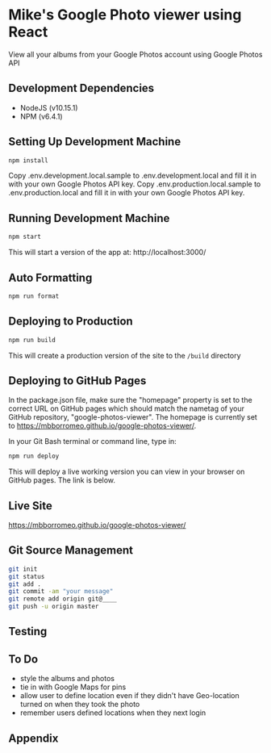 # Mike's Google Photo viewer using React

View all your albums from your Google Photos account using Google Photos API

## Development Dependencies

- NodeJS (v10.15.1)
- NPM (v6.4.1)

## Setting Up Development Machine

```bash
npm install
```
Copy .env.development.local.sample to .env.development.local and fill it in with your own Google Photos API key.
Copy .env.production.local.sample to .env.production.local and fill it in with your own Google Photos API key.

## Running Development Machine

```bash
npm start
```

This will start a version of the app at:
http://localhost:3000/

## Auto Formatting

```bash
npm run format
```

## Deploying to Production

```bash
npm run build
```

This will create a production version of the site to the `/build` directory

## Deploying to GitHub Pages

In the package.json file, make sure the "homepage" property is set to the correct URL on GitHub pages which should match the nametag of your GitHub repository, "google-photos-viewer".  The homepage is currently set to https://mbborromeo.github.io/google-photos-viewer/.

In your Git Bash terminal or command line, type in:

```bash
npm run deploy
```

This will deploy a live working version you can view in your browser on GitHub pages.  The link is below.

## Live Site
https://mbborromeo.github.io/google-photos-viewer/


## Git Source Management

```bash
git init
git status
git add .
git commit -am "your message"
git remote add origin git@____
git push -u origin master
```

## Testing


## To Do
- style the albums and photos
- tie in with Google Maps for pins
- allow user to define location even if they didn't have Geo-location turned on when they took the photo
- remember users defined locations when they next login


## Appendix
